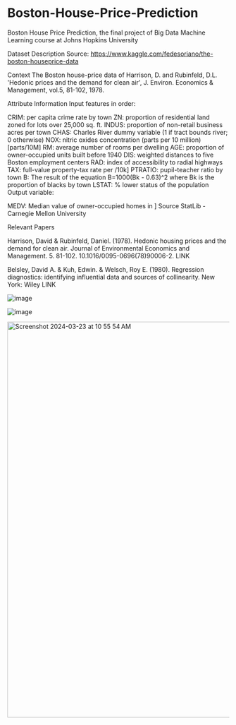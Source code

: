 # Boston-House-Price-Prediction
Boston House Price Prediction, the final project of Big Data Machine Learning course at Johns Hopkins University

Dataset Description
Source: https://www.kaggle.com/fedesoriano/the-boston-houseprice-data

Context The Boston house-price data of Harrison, D. and Rubinfeld, D.L. 'Hedonic prices and the demand for clean air', J. Environ. Economics & Management, vol.5, 81-102, 1978.

Attribute Information Input features in order:

CRIM: per capita crime rate by town
ZN: proportion of residential land zoned for lots over 25,000 sq. ft.
INDUS: proportion of non-retail business acres per town
CHAS: Charles River dummy variable (1 if tract bounds river; 0 otherwise)
NOX: nitric oxides concentration (parts per 10 million) [parts/10M]
RM: average number of rooms per dwelling
AGE: proportion of owner-occupied units built before 1940
DIS: weighted distances to five Boston employment centers
RAD: index of accessibility to radial highways
TAX: full-value property-tax rate per 
/10k]
PTRATIO: pupil-teacher ratio by town
B: The result of the equation B=1000(Bk - 0.63)^2 where Bk is the proportion of blacks by town
LSTAT: % lower status of the population
Output variable:

MEDV: Median value of owner-occupied homes in 
]
Source StatLib - Carnegie Mellon University

Relevant Papers

Harrison, David & Rubinfeld, Daniel. (1978). Hedonic housing prices and the demand for clean air. Journal of Environmental Economics and Management. 5. 81-102. 10.1016/0095-0696(78)90006-2. LINK

Belsley, David A. & Kuh, Edwin. & Welsch, Roy E. (1980). Regression diagnostics: identifying influential data and sources of collinearity. New York: Wiley LINK


![image](https://github.com/therealowen/Boston-House-Price-Prediction/assets/31581639/626afcaf-6f70-416b-8853-47d9323ab4fb)

![image](https://github.com/therealowen/Boston-House-Price-Prediction/assets/31581639/11544ee1-5fde-4b14-992f-55f762a03274)

 <img width="897" alt="Screenshot 2024-03-23 at 10 55 54 AM" src="https://github.com/therealowen/Boston-House-Price-Prediction/assets/31581639/041f3a5b-06af-461f-9792-b0fc75c781b7">


